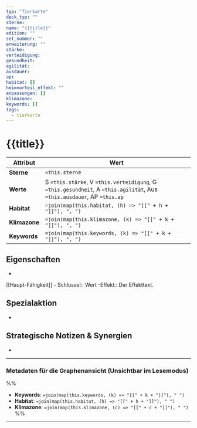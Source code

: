 ```yaml
---
typ: "Tierkarte"
deck_typ: ""
sterne: 
name: "{{title}}"
edition: ""
set_nummer: ""
erweiterung: ""
stärke: 
verteidigung: 
gesundheit: 
agilität: 
ausdauer: 
ap: 
habitat: []
heimvorteil_effekt: ""
anpassungen: []
klimazone: 
keywords: []
tags:
  - tierkarte
---
```


# {{title}}

| Attribut | Wert |
|---|---|
| **Sterne** | `=this.sterne` |
| **Werte** | S `=this.stärke`, V `=this.verteidigung`, G `=this.gesundheit`, A `=this.agilität`, Aus `=this.ausdauer`, AP `=this.ap` |
| **Habitat** | `=join(map(this.habitat, (h) => "[[" + h + "]]"), ", ")` |
| **Klimazone**| `=join(map(this.klimazone, (k) => "[[" + k + "]]"), ", ")` |
| **Keywords** | `=join(map(this.keywords, (k) => "[[" + k + "]]"), ", ")` |

## Eigenschaften

- 
[[Haupt-Fähigkeit]]
	- Schlüssel:: Wert
	-Effekt:: Der Effekttext.


## Spezialaktion

- 

## Strategische Notizen & Synergien

-

---
### Metadaten für die Graphenansicht (Unsichtbar im Lesemodus)
%%
- **Keywords**: `=join(map(this.keywords, (k) => "[[" + k + "]]"), " ")`
- **Habitat**: `=join(map(this.habitat, (h) => "[[" + h + "]]"), " ")`
- **Klimazone**: `=join(map(this.klimazone, (c) => "[[" + c + "]]"), " ")`
%%
---